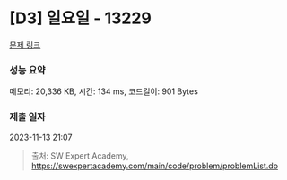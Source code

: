 # [D3] 일요일 - 13229 

[문제 링크](https://swexpertacademy.com/main/code/problem/problemDetail.do?contestProbId=AX0SaDW6L2oDFASs) 

### 성능 요약

메모리: 20,336 KB, 시간: 134 ms, 코드길이: 901 Bytes

### 제출 일자

2023-11-13 21:07



> 출처: SW Expert Academy, https://swexpertacademy.com/main/code/problem/problemList.do